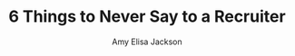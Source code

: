 ---
title: 6 Things to Never Say to a Recruiter
publication: glassdoor
article_url: https://www.glassdoor.com/blog/never-say-to-a-recruiter/
author: Amy Elisa Jackson
thumbnail: glassdoor.jpeg
publication_date: 04-12-2018
---